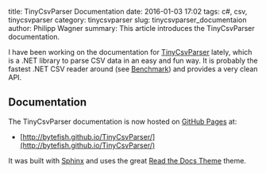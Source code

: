 ﻿title: TinyCsvParser Documentation
date: 2016-01-03 17:02
tags: c#, csv, tinycsvparser
category: tinycsvparser
slug: tinycsvparser_documentaion
author: Philipp Wagner
summary: This article introduces the TinyCsvParser documentation.

[MIT License]: https://opensource.org/licenses/MIT
[TinyCsvParser]: https://github.com/bytefish/TinyCsvParser

I have been working on the documentation for [TinyCsvParser] lately, which is a .NET library to parse CSV data in an easy 
and fun way. It is probably the fastest .NET CSV reader around (see [Benchmark](http://bytefish.github.io/TinyCsvParser/sections/benchmark.html)) 
and provides a very clean API.

## Documentation ##

The TinyCsvParser documentation is now hosted on [GitHub Pages](https://pages.github.com/) at:

* [http://bytefish.github.io/TinyCsvParser/](http://bytefish.github.io/TinyCsvParser/)

It was built with [Sphinx](http://sphinx-doc.org/) and uses the great [Read the Docs Theme](http://read-the-docs.readthedocs.org/en/latest/theme.html) theme.
